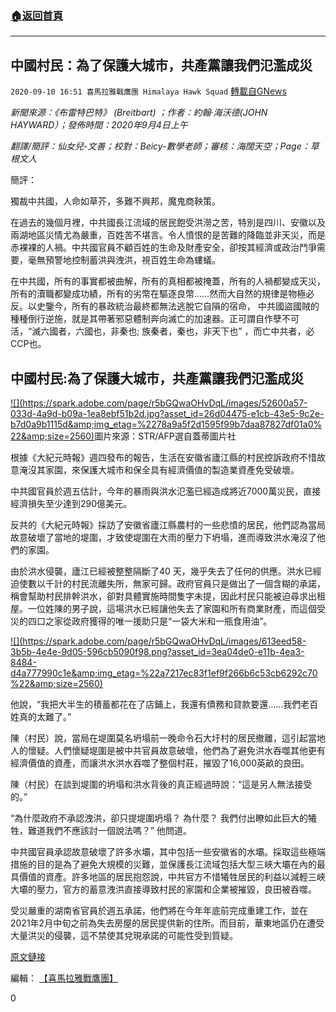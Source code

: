 ###  [:house:返回首頁](https://github.com/ourhimalayas/txt)
---

## 中國村民：為了保護大城市，共產黨讓我們氾濫成災
`2020-09-10 16:51 喜馬拉雅戰鷹團 Himalaya Hawk Squad` [轉載自GNews](https://gnews.org/zh-hant/346533/)

*新聞來源：《布雷特巴特》 (Breitbart) ；作者：約翰·海沃德(JOHN HAYWARD）；發佈時間：2020年9月4日上午*

*翻譯/簡評：仙女兒-文善；校對：Beicy-數學老師；審核：*海闊天空*；Page：草根文人*

簡評：

獨裁中共國，人命如草芥，多難不興邦，魔鬼商鞅策。

在過去的幾個月裡，中共國長江流域的居民飽受洪澇之苦，特別是四川、安徽以及兩湖地區災情尤為嚴重，百姓苦不堪言。令人憤恨的是苦難的降臨並非天災，而是赤裸裸的人禍。中共國官員不顧百姓的生命及財產安全，卻按其經濟或政治鬥爭需要，毫無預警地控制蓄洪與洩洪，視百姓生命為螻蟻。

在中共國，所有的事實都被曲解，所有的真相都被掩蓋，所有的人禍都變成天災，所有的瀆職都變成功績，所有的劣幣在驅逐良幣……然而大自然的規律是物極必反。以史鑒今，所有的暴政統治最終都無法逃脫它自隕的宿命， 中共國盜國賊的種種倒行逆施，就是其帶著邪惡體制奔向滅亡的加速器。正可謂自作孽不可活，“滅六國者，六國也，非秦也; 族秦者，秦也，非天下也” ，而亡中共者，必CCP也。

##  **中國村民:為了保護大城市，共產黨讓我們氾濫成災** 

[!\[\](https://spark.adobe.com/page/r5bGQwaOHvDqL/images/52600a57-033d-4a9d-b09a-1ea8ebf51b2d.jpg?asset_id=26d04475-e1cb-43e5-9c2e-b7d0a9b1115d&amp;img_etag=%2278a9a5f2d1595f99b7daa87827df01a0%22&amp;size=2560)](https://spark.adobe.com/page/r5bGQwaOHvDqL/images/52600a57-033d-4a9d-b09a-1ea8ebf51b2d.jpg?asset_id=26d04475-e1cb-43e5-9c2e-b7d0a9b1115d&amp;img_etag=%2278a9a5f2d1595f99b7daa87827df01a0%22&amp;size=1024)圖片來源：STR/AFP選自蓋蒂圖片社

根據《大紀元時報》週四發布的報告，生活在安徽省廬江縣的村民控訴政府不惜故意淹沒其家園，來保護大城市和保全具有經濟價值的製造業資產免受破壞。

中共國官員於週五估計，今年的暴雨與洪水氾濫已經造成將近7000萬災民，直接經濟損失至少達到290億美元。

反共的《大紀元時報》採訪了安徽省廬江縣農村的一些悲憤的居民，他們認為當局故意破壞了當地的堤圍，才致使堤圍在大雨的壓力下坍塌，進而導致洪水淹沒了他們的家園。

由於洪水侵襲，廬江已經被整整隔斷了40 天，幾乎失去了任何的供應。洪水已經迫使數以千計的村民流離失所，無家可歸。政府官員只是做出了一個含糊的承諾，稱會幫助村民排幹洪水，卻對具體實施時間隻字未提，因此村民只能被迫尋求出租屋。一位姓陳的男子說，這場洪水已經讓他失去了家園和所有商業財產，而這個受災的四口之家從政府獲得的唯一援助只是“一袋大米和一瓶食用油”。

[!\[\](https://spark.adobe.com/page/r5bGQwaOHvDqL/images/613eed58-3b5b-4e4e-9d05-596cb5090f98.png?asset_id=3ea04de0-e11b-4ea3-8484-d4a777990c1e&amp;img_etag=%22a7217ec83f1ef9f266b6c53cb6292c70%22&amp;size=2560)](https://spark.adobe.com/page/r5bGQwaOHvDqL/images/613eed58-3b5b-4e4e-9d05-596cb5090f98.png?asset_id=3ea04de0-e11b-4ea3-8484-d4a777990c1e&amp;img_etag=%22a7217ec83f1ef9f266b6c53cb6292c70%22&amp;size=1024)

他說，“我把大半生的積蓄都花在了店鋪上，我還有債務和貸款要還……我們老百姓真的太難了。”

陳（村民）說，當局在堤圍莫名坍塌前一晚命令石大圩村的居民撤離，這引起當地人的懷疑。人們懷疑堤圍是被中共官員故意破壞，他們為了避免洪水吞噬其他更有經濟價值的資產，而讓洪水洪水吞噬了整個村莊，摧毀了16,000英畝的良田。

陳（村民）在談到堤圍的坍塌和洪水背後的真正經過時說：“這是另人無法接受的。”

“為什麼政府不承認洩洪，卻只提堤圍坍塌？ 為什麼？ 我們付出瞭如此巨大的犧牲，難道我們不應該討一個說法嗎？” 他問道。

中共國官員承認故意破壞了許多水壩，其中包括一些安徽省的水壩。採取這些極端措施的目的是為了避免大規模的災難，並保護長江流域包括大型三峽大壩在內的最具價值的資產。許多地區的居民抱怨說，中共官方不惜犧牲居民的利益以減輕三峽大壩的壓力，官方的蓄意洩洪直接導致村民的家園和企業被摧毀，良田被吞噬。

受災嚴重的湖南省官員於週五承諾，他們將在今年年底前完成重建工作，並在2021年2月中旬之前為失去房屋的居民提供新的住所。而目前，華東地區仍在遭受大量洪災的侵襲，這不禁使其兌現承諾的可能性受到質疑。

[原文鏈接](https://www.breitbart.com/national-security/2020/09/04/chinese-villagers-communist-party-flooded-us-protect-big-cities/)

編輯： [【喜馬拉雅戰鷹團】](https://spark.adobe.com/page/r5bGQwaOHvDqL/)

0
